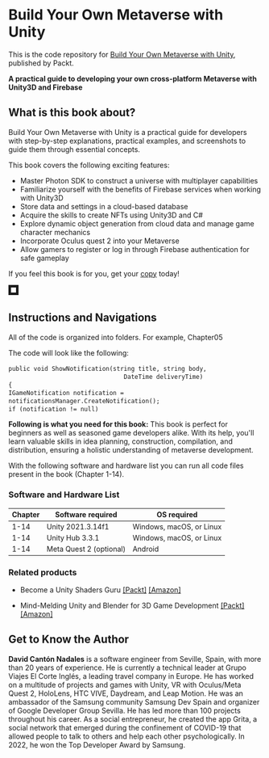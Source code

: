 # Build Your Own Metaverse with Unity

<a href="https://www.packtpub.com/product/build-your-own-metaverse-with-unity/9781837631735?utm_source=github&utm_medium=repository&utm_campaign=9781803235851"><img src="https://content.packt.com/B19539/cover_image_small.jpg" alt="" height="256px" align="right"></a>

This is the code repository for [Build Your Own Metaverse with Unity](https://www.packtpub.com/product/build-your-own-metaverse-with-unity/9781837631735?utm_source=github&utm_medium=repository&utm_campaign=9781803235851), published by Packt.

**A practical guide to developing your own cross-platform Metaverse with Unity3D and Firebase**

## What is this book about?
Build Your Own Metaverse with Unity is a practical guide for developers with step-by-step explanations, practical examples, and screenshots to guide them through essential concepts.

This book covers the following exciting features:
* Master Photon SDK to construct a universe with multiplayer capabilities
* Familiarize yourself with the benefits of Firebase services when working with Unity3D
* Store data and settings in a cloud-based database
* Acquire the skills to create NFTs using Unity3D and C#
* Explore dynamic object generation from cloud data and manage game character mechanics
* Incorporate Oculus quest 2 into your Metaverse
* Allow gamers to register or log in through Firebase authentication for safe gameplay

If you feel this book is for you, get your [copy](https://www.amazon.com/dp/1837631735) today!

<a href="https://www.packtpub.com/?utm_source=github&utm_medium=banner&utm_campaign=GitHubBanner"><img src="https://raw.githubusercontent.com/PacktPublishing/GitHub/master/GitHub.png" 
alt="https://www.packtpub.com/" border="5" /></a>

## Instructions and Navigations
All of the code is organized into folders. For example, Chapter05

The code will look like the following:
```
public void ShowNotification(string title, string body,
                                DateTime deliveryTime)
{
IGameNotification notification =
notificationsManager.CreateNotification();
if (notification != null)
```

**Following is what you need for this book:**
This book is perfect for beginners as well as seasoned game developers alike. With its help, you'll learn valuable skills in idea planning, construction, compilation, and distribution, ensuring a holistic understanding of metaverse development.

With the following software and hardware list you can run all code files present in the book (Chapter 1-14).
### Software and Hardware List
| Chapter | Software required | OS required |
| -------- | ------------------------------------ | ----------------------------------- |
| 1-14 | Unity 2021.3.14f1 | Windows, macOS, or Linux |
| 1-14 | Unity Hub 3.3.1 | Windows, macOS, or Linux |
| 1-14 | Meta Quest 2 (optional) | Android |

### Related products
* Become a Unity Shaders Guru [[Packt]](https://www.packtpub.com/product/become-a-unity-shaders-guru/9781837636747?utm_source=github&utm_medium=repository&utm_campaign=9781837636747) [[Amazon]](https://www.amazon.com/dp/1837636745)

* Mind-Melding Unity and Blender for 3D Game Development [[Packt]](https://www.packtpub.com/product/mind-melding-unity-and-blender-for-3d-game-development/9781801071550?utm_source=github&utm_medium=repository&utm_campaign=9781801071550) [[Amazon]](https://www.amazon.com/dp/1801071551)

## Get to Know the Author
**David Cantón Nadales** is a software engineer from Seville, Spain, with more than 20 years of experience. He is currently a technical leader at Grupo Viajes El Corte Inglés, a leading travel company in Europe. He has worked on a multitude of projects and games with Unity, VR with Oculus/Meta Quest 2, HoloLens, HTC VIVE, Daydream, and Leap Motion.
He was an ambassador of the Samsung community Samsung Dev Spain and organizer of Google Developer Group Sevilla. He has led more than 100 projects throughout his career. As a social entrepreneur, he created the app Grita, a social network that emerged during the confinement of COVID-19 that allowed people to talk to others and help each other psychologically. In 2022, he won the Top Developer Award by Samsung.
